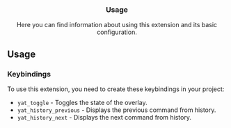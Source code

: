 <div align="center">
	<h3>Usage</h1>
	<p>Here you can find information about using this extension and its basic configuration.</p>
</div>

## Usage

### Keybindings

To use this extension, you need to create these keybindings in your project:

-   `yat_toggle` - Toggles the state of the overlay.
-   `yat_history_previous` - Displays the previous command from history.
-   `yat_history_next` - Displays the next command from history.
